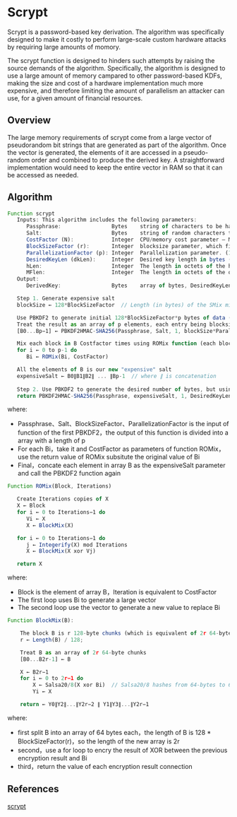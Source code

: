# Scrypt

Scrypt is a password-based key derivation. The algorithm was specifically designed to make it costly to perform large-scale custom hardware attacks by requiring large amounts of momory.

The scrypt function is designed to hinders such attempts by raising the source demands of the algorithm. Specifically, the algorithm is designed to use a large amount of memory campared to other password-based KDFs, making the size and cost of a hardware implementation much more expensive, and therefore limiting the amount of parallelism an attacker can use, for a given amount of financial resources.

## Overview

The large memory requirements of scrypt come from a large vector of pseudorandom bit  strings that are generated as part of the algorithm. Once the vector is generated, the elements of it are accessed in a pseudo-random order and combined to produce the derived key. A straightforward implementation would need to keep the entire vector in RAM so that it can be accessed as needed.

## Algorithm

```js
Function scrypt
   Inputs: This algorithm includes the following parameters:
      Passphrase:                Bytes    string of characters to be hashed
      Salt:                      Bytes    string of random characters that modifies the hash to protect against Rainbow table attacks
      CostFactor (N):            Integer  CPU/memory cost parameter – Must be a power of 2 (e.g. 1024)
      BlockSizeFactor (r):       Integer  blocksize parameter, which fine-tunes sequential memory read size and performance. (8 is commonly used)
      ParallelizationFactor (p): Integer  Parallelization parameter. (1 .. 232-1 * hLen/MFlen)
      DesiredKeyLen (dkLen):     Integer  Desired key length in bytes (Intended output length in octets of the derived key; a positive integer satisfying dkLen ≤ (232− 1) * hLen.)
      hLen:                      Integer  The length in octets of the hash function (32 for SHA256).
      MFlen:                     Integer  The length in octets of the output of the mixing function (SMix below). Defined as r * 128 in RFC7914.
   Output:
      DerivedKey:                Bytes    array of bytes, DesiredKeyLen long

   Step 1. Generate expensive salt
   blockSize ← 128*BlockSizeFactor  // Length (in bytes) of the SMix mixing function output (e.g. 128*8 = 1024 bytes)

   Use PBKDF2 to generate initial 128*BlockSizeFactor*p bytes of data (e.g. 128*8*3 = 3072 bytes)
   Treat the result as an array of p elements, each entry being blocksize bytes (e.g. 3 elements, each 1024 bytes)
   [B0...Bp−1] ← PBKDF2HMAC-SHA256(Passphrase, Salt, 1, blockSize*ParallelizationFactor)

   Mix each block in B Costfactor times using ROMix function (each block can be mixed in parallel)
   for i ← 0 to p-1 do
      Bi ← ROMix(Bi, CostFactor)

   All the elements of B is our new "expensive" salt
   expensiveSalt ← B0∥B1∥B2∥ ... ∥Bp-1  // where ∥ is concatenation
 
   Step 2. Use PBKDF2 to generate the desired number of bytes, but using the expensive salt we just generated
   return PBKDF2HMAC-SHA256(Passphrase, expensiveSalt, 1, DesiredKeyLen);
```

where:

* Passphrase、Salt、BlockSizeFactor、ParallelizationFactor is the input of function of the first PBKDF2，the output of this function is divided into a array with a length of p
* For each Bi，take it and CostFactor as parameters of function ROMix，use the return value of ROMix subsitute the original value of Bi
* Final，concate each element in array B as the expensiveSalt parameter and call the PBKDF2 function again

```js
Function ROMix(Block, Iterations)

   Create Iterations copies of X
   X ← Block
   for i ← 0 to Iterations−1 do
      Vi ← X
      X ← BlockMix(X)

   for i ← 0 to Iterations−1 do
      j ← Integerify(X) mod Iterations 
      X ← BlockMix(X xor Vj)

   return X
```

where:

* Block is the element of array B，Iteration is equivalent to CostFactor
* The first loop uses Bi to generate a large vector
* The second loop use the vector to generate a new value to replace Bi

```js
Function BlockMix(B):

    The block B is r 128-byte chunks (which is equivalent of 2r 64-byte chunks)
    r ← Length(B) / 128;

    Treat B as an array of 2r 64-byte chunks
    [B0...B2r-1] ← B

    X ← B2r−1
    for i ← 0 to 2r−1 do
        X ← Salsa20/8(X xor Bi)  // Salsa20/8 hashes from 64-bytes to 64-bytes
        Yi ← X

    return ← Y0∥Y2∥...∥Y2r−2 ∥ Y1∥Y3∥...∥Y2r−1
```

where:

* first split B into an array of 64 bytes each，the length of B is 128 * BlockSizeFactor(r)，so the length of the new array is 2r
* second，use a for loop to encry the result of XOR between the previous encryption result and Bi
* third，return the value of  each encryption result connection

## References

[scrypt](https://en.wikipedia.org/wiki/Scrypt)


